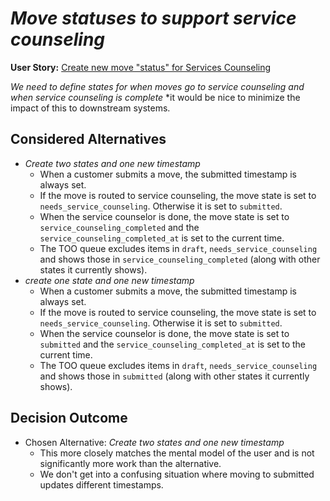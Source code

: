# _Move statuses to support service counseling_

**User Story:** [Create new move "status" for Services Counseling](https://dp3.atlassian.net/browse/MB-7112)

_We need to define states for when moves go to service counseling and when service counseling is complete_
\*it would be nice to minimize the impact of this to downstream systems.

## Considered Alternatives

- _Create two states and one new timestamp_
    - When a customer submits a move, the submitted timestamp is always set.
    - If the move is routed to service counseling, the move state is set to `needs_service_counseling`. Otherwise it is set to `submitted`.
    - When the service counselor is done, the move state is set to `service_counseling_completed` and the `service_counseling_completed_at` is set to the current time.
    - The TOO queue excludes items in `draft`, `needs_service_counseling` and shows those in `service_counseling_completed` (along with other states it currently shows).
- _create one state and one new timestamp_
    - When a customer submits a move, the submitted timestamp is always set.
    - If the move is routed to service counseling, the move state is set to `needs_service_counseling`. Otherwise it is set to `submitted`.
    - When the service counselor is done, the move state is set to `submitted` and the `service_counseling_completed_at` is set to the current time.
    - The TOO queue excludes items in `draft`, `needs_service_counseling` and shows those in `submitted` (along with other states it currently shows).

## Decision Outcome

- Chosen Alternative: _Create two states and one new timestamp_
    - This more closely matches the mental model of the user and is not significantly more work than the alternative.
    - We don't get into a confusing situation where moving to submitted updates different timestamps.
